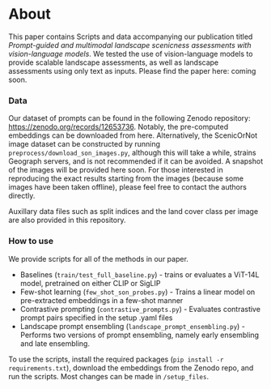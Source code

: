 # About
This paper contains Scripts and data accompanying our publication titled *Prompt-guided and multimodal landscape scenicness
assessments with vision-language models*. We tested the use of vision-language models to provide scalable landscape assessments, as well as landscape assessments using only text as inputs. Please find the paper here: coming soon.

### Data
Our dataset of prompts can be found in the following Zenodo repository: https://zenodo.org/records/12653736. Notably, the pre-computed embeddings can be downloaded from here. Alternatively, the ScenicOrNot image dataset can be constructed by running `preprocess/download_son_images.py`, although this will take a while, strains Geograph servers, and is not recommended if it can be avoided. A snapshot of the images will be provided here soon. For those interested in reproducing the exact results starting from the images (because some images have been taken offline), please feel free to contact the authors directly.

Auxillary data files such as split indices and the land cover class per image are also provided in this repository.

### How to use
We provide scripts for all of the methods in our paper.
- Baselines (`train/test_full_baseline.py`) - trains or evaluates a ViT-14L model, pretrained on either CLIP or SigLIP
- Few-shot learning (`few_shot_son_probes.py`) - Trains a linear model on pre-extracted embeddings in a few-shot manner
- Contrastive prompting (`contrastive_prompts.py`) - Evaluates contrastive prompt pairs specified in the setup .yaml files
- Landscape prompt ensembling (`landscape_prompt_ensembling.py`) - Performs two versions of prompt ensembling, namely early ensembling and late ensembling.

To use the scripts, install the required packages (`pip install -r requirements.txt`), download the embeddings from the Zenodo repo, and run the scripts. Most changes can be made in `/setup_files`.
